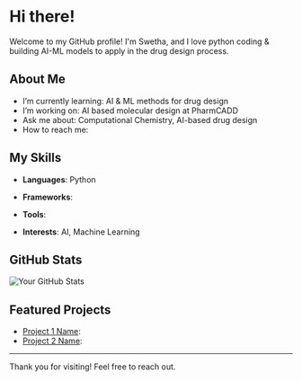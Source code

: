 # Hi there! 


Welcome to my GitHub profile! I'm Swetha, and I love python coding & building AI-ML models to apply in the drug design process.


##  About Me

-  I’m currently learning: AI & ML methods for drug design
-  I’m working on: AI based molecular design at PharmCADD
-  Ask me about: Computational Chemistry, AI-based drug design
-  How to reach me: 


##  My Skills

- **Languages**: Python

- **Frameworks**: 

- **Tools**: 

- **Interests**: AI, Machine Learning


##  GitHub Stats

![Your GitHub Stats](https://github-readme-stats.vercel.app/api?username=yourusername&show_icons=true&theme=radical)

 
##  Featured Projects

- [Project 1 Name](link): 
- [Project 2 Name](link): 


---


Thank you for visiting! Feel free to reach out. 

